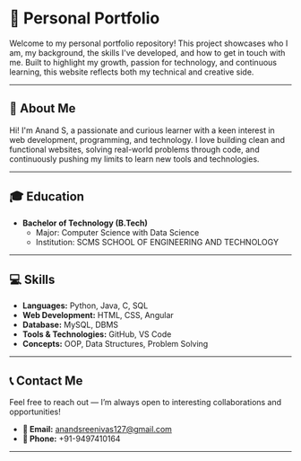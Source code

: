 
# 💼 Personal Portfolio

Welcome to my personal portfolio repository! This project showcases who I am, my background, the skills I've developed, and how to get in touch with me. Built to highlight my growth, passion for technology, and continuous learning, this website reflects both my technical and creative side.

---

## 👤 About Me

Hi! I'm Anand S, a passionate and curious learner with a keen interest in web development, programming, and technology. I love building clean and functional websites, solving real-world problems through code, and continuously pushing my limits to learn new tools and technologies.

---

## 🎓 Education

- **Bachelor of Technology (B.Tech)**
  - Major: Computer Science with Data Science
  - Institution: SCMS SCHOOL OF ENGINEERING AND TECHNOLOGY
  

---

## 💻 Skills

- **Languages:** Python, Java, C, SQL  
- **Web Development:** HTML, CSS, Angular  
- **Database:** MySQL, DBMS  
- **Tools & Technologies:**  GitHub, VS Code  
- **Concepts:** OOP, Data Structures, Problem Solving

---

## 📞 Contact Me

Feel free to reach out — I’m always open to interesting collaborations and opportunities!

- **📧 Email:** anandsreenivas127@gmail.com
- **📱 Phone:** +91-9497410164


---


